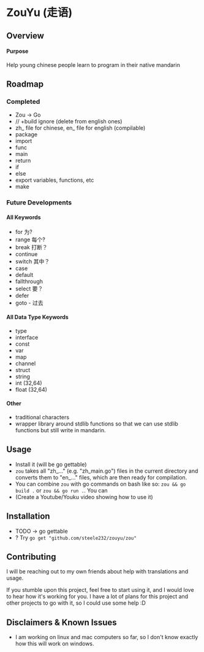 # ZouYu (走语)

## Overview

#### Purpose 

Help young chinese people learn to program in their native mandarin

## Roadmap

### Completed
- Zou -> Go
- // +build ignore (delete from english ones)
- zh_ file for chinese, en_ file for english (compilable)
- package
- import
- func
- main
- return
- if
- else
- export variables, functions, etc
- make

### Future Developments

#### All Keywords
- for 为?
- range 每个?
- break 打断？
- continue 
- switch 其中？
- case 
- default 
- fallthrough 
- select 要？
- defer
- goto - 过去

#### All Data Type Keywords
- type
- interface
- const
- var
- map
- channel
- struct
- string
- int (32,64)
- float (32,64)

#### Other
- traditional characters
- wrapper library around stdlib functions so that we can use stdlib functions but still write in mandarin.

## Usage

- Install it (will be go gettable)
- ```zou``` takes all "zh_..." (e.g. "zh_main.go") files in the current directory and converts them to "en_..." files, which are then ready for compilation.
- You can combine ```zou``` with go commands on bash like so: ```zou && go build .``` or ```zou && go run .```. You can 
- (Create a Youtube/Youku video showing how to use it)

## Installation

- TODO -> go gettable 
- ? Try ```go get "github.com/steele232/zouyu/zou"```


## Contributing

I will be reaching out to my own friends about help with translations and usage. 

If you stumble upon this project, feel free to start using it, and I would love to hear how it's working for you. I have a lot of plans for this project and other projects to go with it, so I could use some help :D

## Disclaimers & Known Issues

- I am working on linux and mac computers so far, so I don't know exactly how this will work on windows.
